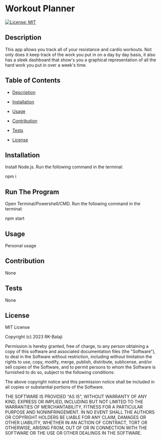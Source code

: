 # Workout Planner

[![License: MIT](https://img.shields.io/badge/License-MIT-yellow.svg)](https://opensource.org/licenses/MIT)

## Description

This app allows you track all of your resistance and cardio workouts. Not only does it keep track of the work you put in on a day by day basis, it also has a sleek dashboard that show's you a graphical representation of all the hard work you put in over a week's time.

## Table of Contents

- [Description](#description)

- [Installation](#installation)

- [Usage](#usage)

- [Contribution](#credits)

- [Tests](#tests)

- [License](#license)

## Installation

Install Node.js. Run the following command in the terminal:

npm i

## Run The Program

Open Terminal/Powershell/CMD. Run the following command in the terminal:

npm start

## Usage

Personal usage

## Contribution

None

## Tests

None

## License

MIT License

Copyright (c) 2023 RK-Balaji

Permission is hereby granted, free of charge, to any person obtaining a copy
of this software and associated documentation files (the "Software"), to deal
in the Software without restriction, including without limitation the rights
to use, copy, modify, merge, publish, distribute, sublicense, and/or sell
copies of the Software, and to permit persons to whom the Software is
furnished to do so, subject to the following conditions:

The above copyright notice and this permission notice shall be included in all
copies or substantial portions of the Software.

THE SOFTWARE IS PROVIDED "AS IS", WITHOUT WARRANTY OF ANY KIND, EXPRESS OR
IMPLIED, INCLUDING BUT NOT LIMITED TO THE WARRANTIES OF MERCHANTABILITY,
FITNESS FOR A PARTICULAR PURPOSE AND NONINFRINGEMENT. IN NO EVENT SHALL THE
AUTHORS OR COPYRIGHT HOLDERS BE LIABLE FOR ANY CLAIM, DAMAGES OR OTHER
LIABILITY, WHETHER IN AN ACTION OF CONTRACT, TORT OR OTHERWISE, ARISING FROM,
OUT OF OR IN CONNECTION WITH THE SOFTWARE OR THE USE OR OTHER DEALINGS IN THE
SOFTWARE.